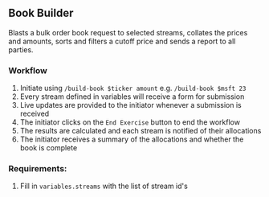 ## Book Builder

Blasts a bulk order book request to selected streams, collates the prices and amounts,
sorts and filters a cutoff price and sends a report to all parties.

### Workflow ###
1. Initiate using `/build-book $ticker amount` e.g. `/build-book $msft 23`
2. Every stream defined in variables will receive a form for submission
3. Live updates are provided to the initiator whenever a submission is received
4. The initiator clicks on the `End Exercise` button to end the workflow
5. The results are calculated and each stream is notified of their allocations
6. The initiator receives a summary of the allocations and whether the book is complete

### Requirements: ###
1. Fill in `variables.streams` with the list of stream id's

